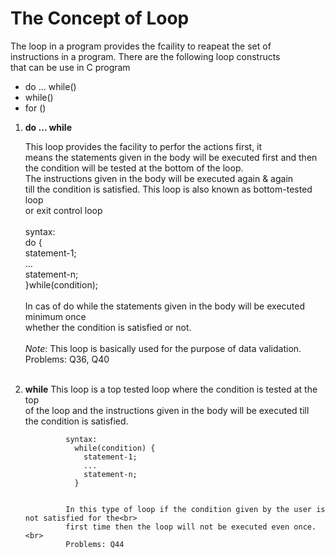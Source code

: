 # The Concept of Loop
The loop in a program provides the fcaility to reapeat the set of<br>
instructions in a program. There are the following loop constructs <br>
that can be use in C program

- do ... while()
- while()
- for ()

1. **do ... while**  
                <p>This loop provides the facility to perfor the actions first, it<br>
                means the statements given in the body will be executed first and then<br>
                the condition will be tested at the bottom of the loop.<br>
                The instructions given in the body will be executed again & again <br>
                till the condition is satisfied. This loop is also known as bottom-tested loop<br>
                or exit control loop<br>
                <br>
                syntax:  
                  do {  
                    statement-1;  
                    ...  
                    statement-n;  
                  }while(condition);  
                <br>
                In cas of do while the statements given in the body will be executed minimum once<br>
                whether the condition is satisfied or not.<br>
                <br>
                *Note*: This loop is basically used for the purpose of data validation.<br>
                Problems: Q36, Q40<br>
                <br>
                </p>
2. **while** 
                This loop is a top tested loop where the condition is tested at the top <br>
                of  the loop and the instructions given in the body will be executed till <br>
                the condition is satisfied.<br>
                
                syntax:
                  while(condition) {
                    statement-1;  
                    ...
                    statement-n;
                  }    
                
                
                In this type of loop if the condition given by the user is not satisfied for the<br>
                first time then the loop will not be executed even once.<br>
                Problems: Q44
      

